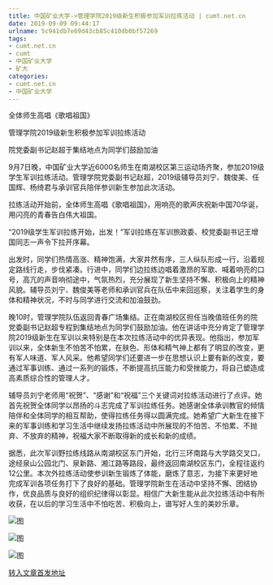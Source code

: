 ```yaml
---
title: 中国矿业大学->管理学院2019级新生积极参加军训拉练活动 | cumt.net.cn
date: 2019-09-09 09:44:17
urlname: 5c941db7e69d43cb85c410db0bf57269
tags: 
- cumt.net.cn
- cumt
- 中国矿业大学
- 矿大
categories:
- cumt.net.cn
- 中国矿业大学
---
```



全体师生高唱《歌唱祖国》

管理学院2019级新生积极参加军训拉练活动

院党委副书记赵超于集结地点为同学们鼓励加油

9月7日晚，中国矿业大学近6000名师生在南湖校区第三运动场齐聚，参加2019级学生军训拉练活动。管理学院党委副书记赵超，2019级辅导员刘宁、魏俊美、任国辉、杨绮君与承训官兵陪伴参训新生参加此次活动。

拉练活动开始前，全体师生高唱《歌唱祖国》，用响亮的歌声庆祝新中国70华诞，用闪亮的青春告白伟大祖国。

“2019级学生军训拉练开始，出发！”军训拉练在军训旅政委、校党委副书记王增国同志一声令下拉开序幕。

出发时，同学们热情高涨、精神饱满，大家井然有序，三人纵队形成一行，沿着规定路线行走，步伐紧凑。行进中，同学们边拉练边唱着激昂的军歌、喊着响亮的口号，高亢的声音响彻途中，气氛热烈，充分展现了新生坚持不懈、积极向上的精神风貌。辅导员刘宁、魏俊美等老师和承训官兵在队伍中来回巡察，关注着学生的身体和精神状况，不时与同学进行交流和加油鼓劲。

晚10时，管理学院队伍返回青春广场集结。正在南湖校区担任当晚值班任务的院党委副书记赵超专程到集结地点为同学们鼓励加油。他在讲话中充分肯定了管理学院2019级新生在军训以来特别是在本次拉练活动中的优异表现。他指出，参加军训以来，全体新生不怕苦不怕累，在肤色、形体和精气神上都有了明显的改变，更有军人味道、军人风采。他希望同学们还要进一步在思想认识上要有新的改变，要通过军事训练、通过一系列的锻炼，不断提高抗压能力和受挫能力，将自己塑造成高素质综合性的管理人才。

辅导员刘宁老师用“祝贺”、“感谢”和“祝福”三个关键词对拉练活动进行了点评。她首先祝贺全体同学以昂扬的斗志完成了军训拉练任务。她感谢全体承训教官的倾情陪伴和全体同学的相互帮助，使得拉练任务得以圆满完成。她希望广大新生在接下来的军事训练和学习生活中继续发扬拉练活动中所展现的不怕苦、不怕累、不抛弃、不放弃的精神，祝福大家不断取得新的成长和新的成绩。

据悉，此次军训野拉练线路从南湖校区东门开始，北行三环南路与大学路交叉口，途经泉山公园北门、泉新路、湘江路等路段，最终返回南湖校区东门，全程往返约12公里。本次外拉练活动使参训新生锻炼了体能，磨炼了意志，为接下来更好地完成军训各项任务打下了良好的基础。管理学院新生在活动中坚持不懈、团结协作，优良品质与良好的组织纪律得以彰显。相信广大新生能从此次拉练活动中有所收获，在以后的学习生活中不怕吃苦、积极向上，谱写好人生的美妙乐章。



![图](http://xwzx.cumt.edu.cn/_upload/article/images/71/ee/b79eef244c8f8f0ff4a6397a57b0/06447045-ef12-4693-bef3-5cd25f98fc52.jpg)

![图](http://xwzx.cumt.edu.cn/_upload/article/images/71/ee/b79eef244c8f8f0ff4a6397a57b0/a4456cc9-ee0b-456e-bf95-b8095d8c3b03.jpg)

![图](http://xwzx.cumt.edu.cn/_upload/article/images/71/ee/b79eef244c8f8f0ff4a6397a57b0/6556b414-5d44-4737-b3fe-72e2b3a81598.jpg)

[转入文章首发地址](http://xwzx.cumt.edu.cn/3d/45/c523a539973/page.htm)